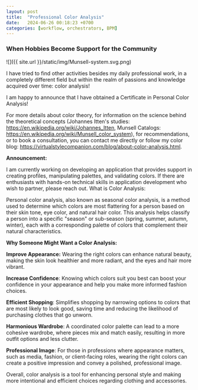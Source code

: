 ```yaml
---
layout: post
title:  "Professional Color Analysis"
date:   2024-06-26 00:18:23 +0700
categories: [workflow, orchestrators, BPM]
---
```


### When Hobbies Become Support for the Community


![]({{ site.url }}/static/img/Munsell-system.svg.png)

I have tried to find other activities besides my daily professional work, in a completely different field but within the realm of passions and knowledge acquired over time: color analysis!

I am happy to announce that I have obtained a Certificate in Personal Color Analysis!

For more details about color theory, for information on the science behind the theoretical concepts (Johannes Itten's studies: https://en.wikipedia.org/wiki/Johannes_Itten, Munsell Catalogs: https://en.wikipedia.org/wiki/Munsell_color_system), for recommendations, or to book a consultation, you can contact me directly or follow my color blog: https://virtualstylecompanion.com/blog/about-color-analysis.html.

**Announcement:**

I am currently working on developing an application that provides support in creating profiles, manipulating palettes, and validating colors. If there are enthusiasts with hands-on technical skills in application development who wish to partner, please reach out.
What is Color Analysis:

Personal color analysis, also known as seasonal color analysis, is a method used to determine which colors are most flattering for a person based on their skin tone, eye color, and natural hair color. This analysis helps classify a person into a specific "season" or sub-season (spring, summer, autumn, winter), each with a corresponding palette of colors that complement their natural characteristics.


**Why Someone Might Want a Color Analysis:**

**Improve Appearance:** Wearing the right colors can enhance natural beauty, making the skin look healthier and more radiant, and the eyes and hair more vibrant.

**Increase Confidence**: Knowing which colors suit you best can boost your confidence in your appearance and help you make more informed fashion choices.

**Efficient Shopping**: Simplifies shopping by narrowing options to colors that are most likely to look good, saving time and reducing the likelihood of purchasing clothes that go unworn.

**Harmonious Wardrobe**: A coordinated color palette can lead to a more cohesive wardrobe, where pieces mix and match easily, resulting in more outfit options and less clutter.

**Professional Image**: For those in professions where appearance matters, such as media, fashion, or client-facing roles, wearing the right colors can create a positive impression and convey a polished, professional image.

Overall, color analysis is a tool for enhancing personal style and making more intentional and efficient choices regarding clothing and accessories.